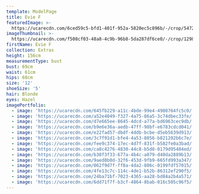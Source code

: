 ```yaml
---
template: ModelPage
title: Evie F
featuredImage: >-
  https://ucarecdn.com/6ced59c5-bfd1-401f-952a-5820ec5c896b/-/crop/5472x3005/0,0/-/preview/
imageThumbnail: >-
  https://ucarecdn.com/f508cf03-48a8-4c9b-96b8-5da287df6ce0/-/crop/1298x1901/162,0/-/preview/
firstName: Evie F
collection: Extras
height: 156cm
measurementType: bust
bust: 69cm
waist: 61cm
hips: 68cm
size: '12'
shoeSize: '5'
hair: Blonde
eyes: Hazel
imagePortfolio:
  - image: 'https://ucarecdn.com/645fb229-a11c-4bde-99e4-4908764fc5c0/'
  - image: 'https://ucarecdn.com/a52e4049-f327-4a75-86a5-3c74dbec33fe/'
  - image: 'https://ucarecdn.com/d7e665ee-8645-4dcd-a77a-bd6963cec9db/'
  - image: 'https://ucarecdn.com/b9e6e36a-aedb-47ff-98bf-e6783cdcd041/'
  - image: 'https://ucarecdn.com/e22fad57-dbdf-4ddb-bcbe-d5eb5639d913/'
  - image: 'https://ucarecdn.com/3c7f91d1-bfe4-4a53-8056-b821202b6c7e/'
  - image: 'https://ucarecdn.com/fee9c374-17ec-4d7f-831f-b582fe0a3bad/'
  - image: 'https://ucarecdn.com/ca8c4276-4830-44c8-b5d8-0179d95484ed/'
  - image: 'https://ucarecdn.com/b30f3f33-677a-4b4c-a079-d40da2889b13/'
  - image: 'https://ucarecdn.com/9aed8b0d-32f6-453d-9fb9-665fd993a347/'
  - image: 'https://ucarecdn.com/062f9d7f-ff8a-4da2-806c-0199fdf57015/'
  - image: 'https://ucarecdn.com/4fe13c7c-114c-4de1-b52b-86312ef290f5/'
  - image: 'https://ucarecdn.com/24ba71bf-7023-4365-aa28-bd84a2b4a571/'
  - image: 'https://ucarecdn.com/6dd71f7f-b3cf-4864-8bab-016c505c96f5/'
---
```


